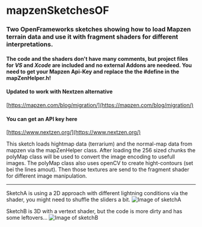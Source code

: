 # mapzenSketchesOF

### Two OpenFrameworks sketches showing how to load Mapzen terrain data and use it with fragment shaders for different interpretations.
#### The code and the shaders don't have many comments, but project files for _VS_ and _Xcode_ are included and no external Addons are needeed. You need to get your Mapzen Api-Key and replace the the #define in the mapZenHelper.h!

#### Updated to work with Nextzen alternative
[https://mapzen.com/blog/migration/](https://mapzen.com/blog/migration/)
#### You can get an API key here
[https://www.nextzen.org/](https://www.nextzen.org/)


This sketch loads hightmap data (terrarium) and the normal-map data from mapzen
 via the mapZenHelper class. After loading the 256 sized chunks the polyMap class
 will be used to convert the image encoding to usefull images. The polyMap class
 also uses openCV to create hight-contours (set bei the lines amout). Then those
 textures are send to the fragment shader for different image manipulation.
 



 
 ---
 SketchA is using a 2D approach with different lightning conditions via the shader, you might need to shuffle the sliders a bit.
![Image of sketchA](https://c1.staticflickr.com/5/4320/36187433925_97602705b0_o.png)

SketchB is 3D with a vertext shader, but the code is more dirty and has some leftovers...
![Image of sketchB](https://c1.staticflickr.com/5/4297/36187434125_110e16d960_o.png)
